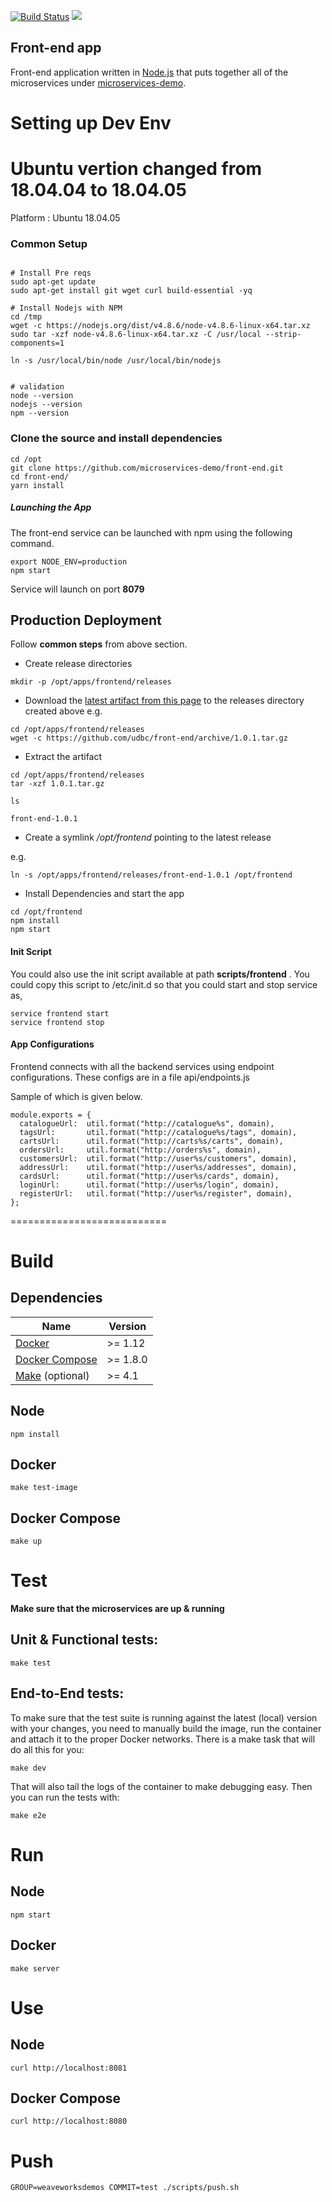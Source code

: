 [![Build Status](https://travis-ci.org/microservices-demo/front-end.svg?branch=master)](https://travis-ci.org/microservices-demo/front-end)
[![](https://images.microbadger.com/badges/image/weaveworksdemos/front-end.svg)](http://microbadger.com/images/weaveworksdemos/front-end "Get your own image badge on microbadger.com")


Front-end app
---
Front-end application written in [Node.js](https://nodejs.org/en/) that puts together all of the microservices under [microservices-demo](https://github.com/microservices-demo/microservices-demo).


# Setting up Dev Env
# Ubuntu vertion changed from 18.04.04 to 18.04.05
Platform : Ubuntu 18.04.05


### Common Setup
```

# Install Pre reqs
sudo apt-get update  
sudo apt-get install git wget curl build-essential -yq

# Install Nodejs with NPM
cd /tmp
wget -c https://nodejs.org/dist/v4.8.6/node-v4.8.6-linux-x64.tar.xz
sudo tar -xzf node-v4.8.6-linux-x64.tar.xz -C /usr/local --strip-components=1

ln -s /usr/local/bin/node /usr/local/bin/nodejs


# validation  
node --version  
nodejs --version  
npm --version  

```


### Clone the source and install dependencies

```
cd /opt
git clone https://github.com/microservices-demo/front-end.git
cd front-end/
yarn install
```


##### Launching the App

The front-end service can be launched with npm using the following command.

```
export NODE_ENV=production
npm start
```


Service will launch on port **8079**


## Production Deployment

Follow **common steps** from above section.  

  * Create release directories
```
mkdir -p /opt/apps/frontend/releases

```

  * Download the [latest artifact from this page](https://github.com/udbc/front-end/releases) to the releases directory created above
e.g.
```
cd /opt/apps/frontend/releases
wget -c https://github.com/udbc/front-end/archive/1.0.1.tar.gz
```
  * Extract the artifact

```
cd /opt/apps/frontend/releases
tar -xzf 1.0.1.tar.gz

ls

front-end-1.0.1

```

  * Create a symlink */opt/frontend* pointing to the latest release

e.g.
```
ln -s /opt/apps/frontend/releases/front-end-1.0.1 /opt/frontend
```

  * Install Dependencies and start the app

```
cd /opt/frontend
npm install
npm start
```

#### Init Script

You could also use the init script available at path  **scripts/frontend** .  You could copy this script to /etc/init.d so that you could start and stop service as,

```
service frontend start
service frontend stop

```


#### App Configurations

Frontend connects with all the backend services using endpoint configurations. These configs are in a file api/endpoints.js

Sample of which is given below. 

```
module.exports = {
  catalogueUrl:  util.format("http://catalogue%s", domain),
  tagsUrl:       util.format("http://catalogue%s/tags", domain),
  cartsUrl:      util.format("http://carts%s/carts", domain),
  ordersUrl:     util.format("http://orders%s", domain),
  customersUrl:  util.format("http://user%s/customers", domain),
  addressUrl:    util.format("http://user%s/addresses", domain),
  cardsUrl:      util.format("http://user%s/cards", domain),
  loginUrl:      util.format("http://user%s/login", domain),
  registerUrl:   util.format("http://user%s/register", domain),
};

```
===========================

# Build

## Dependencies

<table>
  <thead>
    <tr>
      <th>Name</th>
      <th>Version</th>
    </tr>
  </thead>
  <tbody>
    <tr>
      <td><a href="https://docker.com">Docker</a></td>
      <td>>= 1.12</td>
    </tr>
    <tr>
      <td><a href="https://docs.docker.com/compose/">Docker Compose</a></td>
      <td>>= 1.8.0</td>
    </tr>
    <tr>
      <td><a href="gnu.org/s/make">Make</a>&nbsp;(optional)</td>
      <td>>= 4.1</td>
    </tr>
  </tbody>
</table>

## Node

`npm install`

## Docker

`make test-image`

## Docker Compose

`make up`

# Test

**Make sure that the microservices are up & running**

## Unit & Functional tests:

```
make test
```

## End-to-End tests:

To make sure that the test suite is running against the latest (local) version with your changes, you need to manually build
the image, run the container and attach it to the proper Docker networks.
There is a make task that will do all this for you:

```
make dev
```

That will also tail the logs of the container to make debugging easy.
Then you can run the tests with:

```
make e2e
```

# Run

## Node

`npm start`

## Docker

`make server`

# Use

## Node

`curl http://localhost:8081`

## Docker Compose

`curl http://localhost:8080`

# Push

`GROUP=weaveworksdemos COMMIT=test ./scripts/push.sh`
